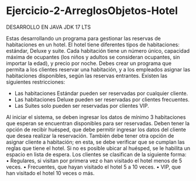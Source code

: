 ﻿# Ejercicio-2-ArreglosObjetos-Hotel
DESARROLLO EN JAVA JDK 17 LTS

Estas desarrollando un programa para gestionar las reservas de habitaciones en un hotel. El hotel tiene diferentes tipos de habitaciones: estándar, Deluxe y suite. Cada habitación tiene un número único, capacidad máxima de ocupantes (los niños y adultos se consideran ocupantes, sin importar la edad),  y precio por noche.
Debes crear un programa que permita a los clientes reservar una habitación, y a los empleados asignar las habitaciones disponibles, según las reservas entrantes. Existen las siguientes restricciones:
-	Las habitaciones Estándar pueden ser reservadas por cualquier cliente.
-	Las habitaciones Deluxe pueden ser reservadas por clientes frecuentes.
-	Las Suites solo pueden ser reservadas por clientes VIP. 

Al iniciar el sistema, se deben ingresar los datos de mínimo 3 habitaciones que esperan se encuentran disponibles para ser reservadas. Deben tener la opción de recibir huésped, que debe permitir ingresar los datos del cliente que desea realizar la reservación. También debe tener otra opción de asignar cliente a habitación; en esta, se debe verificar que se cumplan las reglas que tiene el hotel. Si no es posible ubicar al huésped, se le habilita un espacio en lista de espera.
Los clientes se clasifican de la siguiente forma:
•	Regulares, si visitan por primera vez o han visitado el hotel menos de 5 veces.
•	Frecuentes, que hayan visitado el hotel 5 a 10 veces.
•	VIP, que han visitado el hotel 10 veces o más. 
